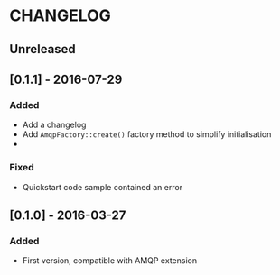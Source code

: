 # CHANGELOG

## Unreleased

## [0.1.1] - 2016-07-29
### Added
  - Add a changelog
  - Add `AmqpFactory::create()` factory method to simplify initialisation
  - 
### Fixed
  - Quickstart code sample contained an error

## [0.1.0] - 2016-03-27
### Added
  - First version, compatible with AMQP extension
